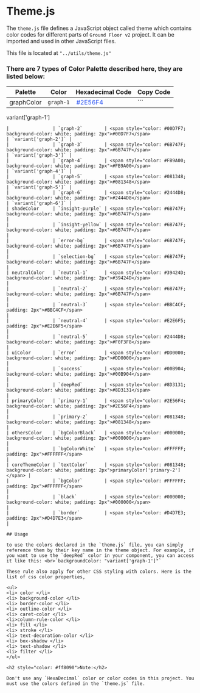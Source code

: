 # Theme.js

The `theme.js` file defines a JavaScript object called theme which contains color codes for different parts of `Ground Floor v2` project. It can be imported and used in other JavaScript files.

This file is located at `"../utils/theme.js"`

<h3>There are 7 types of Color Palette described here, they are listed below:</h3>

| Palette        | Color            | Hexadecimal Code                                                                                     | Copy Code            |
| -------------- | ---------------- | ---------------------------------------------------------------------------------------------------- | -------------------- |
| graphColor     | `graph-1`        | <span style="color: #2E56F4; background-color: white; padding: 2px">#2E56F4</span>                   | ``` 
variant['graph-1'] 
``` |
|                | `graph-2`        | <span style="color: #00D7F7; background-color: white; padding: 2px">#00D7F7</span>                   | `variant['graph-2']` |
|                | `graph-3`        | <span style="color: #6B747F; background-color: white; padding: 2px">#6B747F</span>                   | `variant['graph-3']` |
|                | `graph-4`        | <span style="color: #FB9A00; background-color: white; padding: 2px">#FB9A00</span>                   | `variant['graph-4']` |
|                | `graph-5`        | <span style="color: #081348; background-color: white; padding: 2px">#081348</span>                   | `variant['graph-5']` |
|                | `graph-6`        | <span style="color: #2444D8; background-color: white; padding: 2px">#2444D8</span>                   | `variant['graph-6']` |
| shadeColor     | `insight-purple` | <span style="color: #6B747F; background-color: white; padding: 2px">#6B747F</span>                   |
|                | `insight-yellow` | <span style="color: #6B747F; background-color: white; padding: 2px">#6B747F</span>                   |
|                | `error-bg`       | <span style="color: #6B747F; background-color: white; padding: 2px">#6B747F</span>                   |
|                | `selection-bg`   | <span style="color: #6B747F; background-color: white; padding: 2px">#6B747F</span>                   |
| neutralColor   | `neutral-1`      | <span style="color: #39424D; background-color: white; padding: 2px">#39424D</span>                   |
|                | `neutral-2`      | <span style="color: #6B747F; background-color: white; padding: 2px">#6B747F</span>                   |
|                | `neutral-3`      | <span style="color: #BBC4CF; padding: 2px">#BBC4CF</span>                                            |
|                | `neutral-4`      | <span style="color: #E2E6F5; padding: 2px">#E2E6F5</span>                                            |
|                | `neutral-5`      | <span style="color: #2444D8; background-color: white; padding: 2px">#F0F3F8</span>                   |
| uiColor        | `error`          | <span style="color: #DD0000; background-color: white; padding: 2px">#DD0000</span>                   |
|                | `success`        | <span style="color: #00B904; background-color: white; padding: 2px">#00B904</span>                   |
|                | `deepRed`        | <span style="color: #8D3131; background-color: white; padding: 2px">#8D3131</span>                   |
| primaryColor   | `primary-1`      | <span style="color: #2E56F4; background-color: white; padding: 2px">#2E56F4</span>                   |
|                | `primary-2`      | <span style="color: #081348; background-color: white; padding: 2px">#081348</span>                   |
| othersColor    | `bgColorBlack`   | <span style="color: #000000; background-color: white; padding: 2px">#000000</span>                   |
|                | `bgColorWhite`   | <span style="color: #FFFFFF; padding: 2px">#FFFFFF</span>                                            |
| coreThemeColor | `textColor`      | <span style="color: #081348; background-color: white; padding: 2px">primaryColor['primary-2']</span> |
|                | `bgColor`        | <span style="color: #FFFFFF; padding: 2px">#FFFFFF</span>                                            |
|                | `black`          | <span style="color: #000000; background-color: white; padding: 2px">#000000</span>                   |
|                | `border`         | <span style="color: #D4D7E3; padding: 2px">#D4D7E3</span>                                            |

## Usage

to use the colors declared in the `theme.js` file, you can simply reference them by their key name in the theme object. For example, if you want to use the `deepRed` color in your component, you can access it like this: <br>`backgroundColor: "variant['graph-1']"`

These rule also apply for other CSS styling with colors. Here is the list of css color properties,

<ul>
<li> color </li>
<li> background-color </li>
<li> border-color </li>
<li> outline-color </li>
<li> caret-color </li>
<li>column-rule-color </li>
<li> fill </li>
<li> stroke </li>
<li> text-decoration-color </li>
<li> box-shadow </li>
<li> text-shadow </li>
<li> filter </li>
</ul>

<h2 style="color: #ff8090">Note:</h2>

Don't use any `HexaDecimal` color or color codes in this project. You must use the colors defined in the `theme.js` file.
